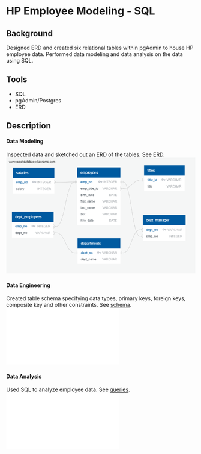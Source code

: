 # HP Employee Modeling - SQL

## Background
Designed ERD and created six relational tables within pgAdmin to house HP employee data. Performed data modeling and data analysis on the data using SQL.

## Tools
- SQL
- pgAdmin/Postgres
- ERD

## Description
#### Data Modeling 
Inspected data and sketched out an ERD of the tables. See [ERD](EmployeeSQL/HP_Employee_ERD.png). 
![erd](EmployeeSQL/HP_Employee_ERD.png)

#### Data Engineering 
Created table schema specifying data types, primary keys, foreign keys, composite key and other constraints. See [schema](EmployeeSQL/schema.sql).
![schema](EmployeeSQL/pgAdmin.sql)

#### Data Analysis
Used SQL to analyze employee data. See [queries](queries.sql).
![queries](EmployeeSQL/queries.sql)
